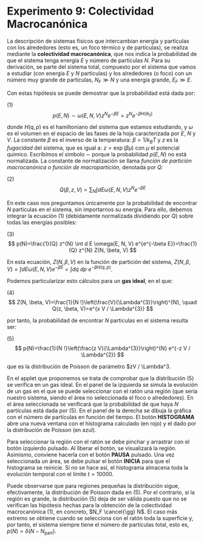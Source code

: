 # Experimento 9: Colectividad Macrocanónica

La descripción de sistemas físicos que intercambian energía y partículas con los alrededores (esto es, un foco térmico y de partículas), se realiza mediante la **colectividad macrocanónica**, que nos indica la probabilidad de que el sistema tenga energía $E$ y número de partículas $N$. Para su derivación, se parte del sistema total, compuesto por el sistema que vamos a estudiar (con energía $E$ y $N$ partículas) y los alrededores (o foco) con un número muy grande de partículas, $N_F \gg N$ y una energía grande, $E_F \gg E$.

Con estas hipótesis se puede demostrar que la probabilidad está dada por:

(1)
$$
p(E, N) \sim \omega(E, N, V) z^{N} e^{-\beta E}=z^{N} e^{-\beta H\left(\theta_{0}\right)}
$$

donde $H(q, p)$ es el hamiltoniano del sistema que estamos estudiando, y $\omega$ es el volumen en el espacio de las fases de la hoja caracterizada por $E$, $N$ y $V$. La constante $\beta$ es el inverso de la temperatura: $\beta=1 / k_{B} T$ y $z$ es la *fugacidad* del sistema, que es igual a: $z=\exp (\beta \mu)$ con $\mu$ el potencial quimico. Escribimos el simbolo $\sim$ porque la probabilidad $p(E, N)$ no está normalizada. La constante de normalización se llama *función de partición macrocanónica o función de macropartición*, denotada por $Q$:

(2)
$$
Q(\beta, z, V)=\sum_{N} \int d E \omega(E, N, V) z^{N} e^{-\beta E}
$$

En este caso nos preguntamos únicamente por la probabilidad de encontrar $N$ particulas en el sistema, sin importarnos su energia. Para ello, debemos integrar la ecuación (1) (debidamente normalizada dividiendo por $Q$) sobre todas las
energías posibles:

(3)
$$
p(N)=\frac{1}{Q} z^{N} \int d E \omega(E, N, V) e^{e^{-\beta E}}=\frac{1}{Q} z^{N} Z(N, \beta, V)
$$

En esta ecuación, $Z(N, \beta, V)$ en la función de partición del sistema, $Z(N, \beta, V)=\int d E \omega(E, N, V) e^{-\beta E}=\int d q \ d p \ e^{-\beta H(q,p)}$.

Podemos particularizar esto cálculos para un **gas ideal**, en el que:

(4)
$$
Z(N, \beta, V)=\frac{1}{N !}\left(\frac{V}{\Lambda^{3}}\right)^{N}, \quad Q(z, \beta, V)=e^{x V / \Lambda^{3}}
$$

por tanto, la probabilidad de encontrar $N$ particulas en el sistema resulta ser:

(5)
$$
p(N)=\frac{1}{N !}\left(\frac{z V}{\Lambda^{3}}\right)^{N} e^{-z V / \Lambda^{2}}
$$

que es la distribución de Poisson de parámetro $zV / \Lambda^3.

En el applet que proponemos se trata de comprobar que la distribución (5) se verifica en un gas ideal. En el panel de la izquierda se simula la evolución de un gas en el que se puede seleccionar con el ratón una región (que sería nuestro sistema, siendo el área no seleccionada el foco o alrededores). En el área seleccionada se verificará que la probabilidad de que haya $N$ partículas está dada por (5). En el panel de la derecha se dibuja la gráfica con el número de partículas en función del tiempo. El botón **HISTOGRAMA** abre una nueva ventana con el histograma calculado (en rojo) y el dado por la distribución de Poisson (en azul).

Para seleccionar la región con el ratón se debe pinchar y arrastrar con el botón izquierdo pulsado. Al liberar el botón, se visualizará la región. Asimismo, conviene hacerla con el botón **PAUSA** pulsado. Una vez seleccionada un área, se debe pulsar el botón **INICIA** para que el histograma se reinicie. Si no se hace así, el histograma almacena toda la evolución temporal con el límite $t=10000$.

Puede observarse que para regiones pequeñas la distribución sigue, efectivamente, la distribución de Poisson dada en (5). Por el contrario, si la región es grande, la distribución (5) deja de ser válida puesto que no se verifican las hipótesis hechas para la obtención de la colectividad macrocanónica (1), en concreto, $N_F \cancel{\gg} N$. El caso más extremo se obtiene cuando se selecciona con el ratón toda la superficie y, por tanto, el sistema siempre tiene el número de partículas total, esto es, $p(N) = \delta(N - N_\text{part})$.
